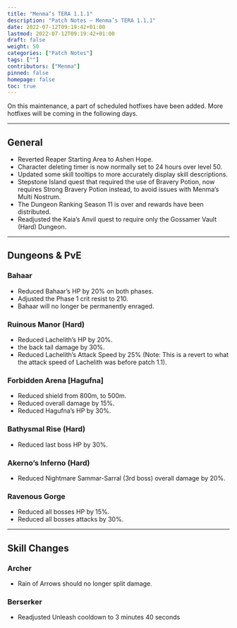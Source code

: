 ```yaml
---
title: "Menma’s TERA 1.1.1"
description: "Patch Notes – Menma’s TERA 1.1.1"
date: 2022-07-12T09:19:42+01:00
lastmod: 2022-07-12T09:19:42+01:00
draft: false
weight: 50
categories: ["Patch Notes"]
tags: [""]
contributors: ["Menma"]
pinned: false
homepage: false
toc: true
---
```


On this maintenance, a part of scheduled hotfixes have been added. More hotfixes will be coming in the following days.
<hr/>

## General
- Reverted Reaper Starting Area to Ashen Hope.
- Character deleting timer is now normally set to 24 hours over level 50.
- Updated some skill tooltips to more accurately display skill descriptions.
- Stepstone Island quest that required the use of Bravery Potion, now requires Strong Bravery Potion instead, to avoid issues with Menma’s Multi Nostrum.
- The Dungeon Ranking Season 11 is over and rewards have been distributed.
- Readjusted the Kaia’s Anvil quest to require only the Gossamer Vault (Hard) Dungeon.

<hr/>

## Dungeons & PvE 
### **Bahaar**
  - Reduced Bahaar’s HP by 20% on both phases.
  - Adjusted the Phase 1 crit resist to 210.
  - Bahaar will no longer be permanently enraged.
### **Ruinous Manor (Hard)**
  - Reduced Lachelith’s HP by 20%.
  -  the back tail damage by 30%.
  - Reduced Lachelith’s Attack Speed by 25% (Note: This is a revert to what the attack speed of Lachelith was before patch 1.1).
### **Forbidden Arena [Hagufna]**
  - Reduced shield from 800m, to 500m.
  - Reduced overall damage by 15%.
  - Reduced Hagufna’s HP by 30%.
### **Bathysmal Rise (Hard)**
  - Reduced last boss HP by 30%.
### **Akerno’s Inferno (Hard)**
  - Reduced Nightmare Sammar-Sarral (3rd boss) overall damage by 20%.
### **Ravenous Gorge**
  - Reduced all bosses HP by 15%.
  - Reduced all bosses attacks by 30%.

<hr/>

## Skill Changes
### Archer
  - Rain of Arrows should no longer split damage.
### Berserker
  - Readjusted Unleash cooldown to 3 minutes 40 seconds
